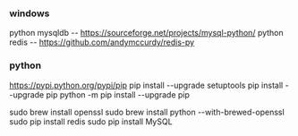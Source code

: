 ### windows
python mysqldb -- https://sourceforge.net/projects/mysql-python/
python redis -- https://github.com/andymccurdy/redis-py





### python

https://pypi.python.org/pypi/pip
pip install --upgrade setuptools
pip install --upgrade pip
python -m pip install --upgrade pip

sudo brew install openssl
sudo brew install python --with-brewed-openssl
sudo pip install redis
sudo pip install MySQL